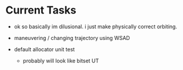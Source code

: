 # **Current Tasks**
* ok so basically im dilusional. i just make physically correct orbiting.
* maneuvering / changing trajectory using WSAD

* default allocator unit test
    * probably will look like bitset UT
